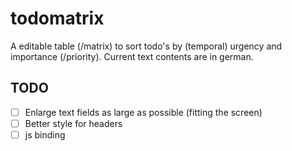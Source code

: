# todomatrix
A editable table (/matrix) to sort todo's by (temporal) urgency and importance (/priority).
Current text contents are in german.
## TODO
  - [ ] Enlarge text fields as large as possible (fitting the screen)
  - [ ] Better style for headers
  - [ ] js binding
